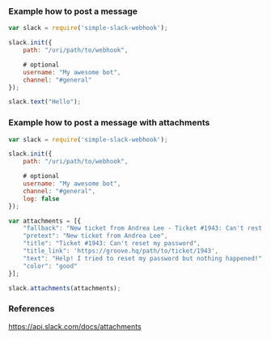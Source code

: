 ### Example how to post a message
```javascript
var slack = require('simple-slack-webhook');

slack.init({
	path: "/uri/path/to/webhook",

	# optional
	username: "My awesome bot",
	channel: "#general"
});

slack.text("Hello");
```

### Example how to post a message with attachments
```javascript
var slack = require('simple-slack-webhook');

slack.init({
	path: "/uri/path/to/webhook",

	# optional
	username: "My awesome bot",
	channel: "#general",
	log: false
});

var attachments = [{
	"fallback": "New ticket from Andrea Lee - Ticket #1943: Can't rest my password - https://groove.hq/path/to/ticket/1943",
	"pretext": "New ticket from Andrea Lee",
	"title": "Ticket #1943: Can't reset my password",
	"title_link": 'https://groove.hq/path/to/ticket/1943',
	"text": "Help! I tried to reset my password but nothing happened!",
	"color": "good"
}];

slack.attachments(attachments);
```

### References
https://api.slack.com/docs/attachments
